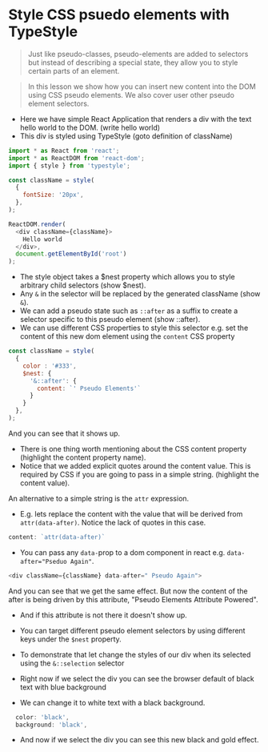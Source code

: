 # Style CSS psuedo elements with TypeStyle

> Just like pseudo-classes, pseudo-elements are added to selectors but instead of describing a special state, they allow you to style certain parts of an element.

> In this lesson we show how you can insert new content into the DOM using CSS pseudo elements. We also cover user other pseudo element selectors.

* Here we have simple React Application that renders a div with the text hello world to the DOM. (write hello world)
* This div is styled using TypeStyle (goto definition of className)

```js
import * as React from 'react';
import * as ReactDOM from 'react-dom';
import { style } from 'typestyle';

const className = style(
  {
    fontSize: '20px',
  },
);

ReactDOM.render(
  <div className={className}>
    Hello world
  </div>,
  document.getElementById('root')
);
```

* The style object takes a $nest property which allows you to style arbitrary child selectors (show $nest).
* Any `&` in the selector will be replaced by the generated className (show `&`).
* We can add a pseudo state such as `::after` as a suffix to create a selector specific to this pseudo element (show ::after).
* We can use different CSS properties to style this selector e.g.  set the content of this new dom element using the `content` CSS property

```js
const className = style(
  {
    color : '#333',
    $nest: {
      '&::after': {
        content: `' Pseudo Elements'`
      }
    }
  },
);
```
And you can see that it shows up.

* There is one thing worth mentioning about the CSS content property (highlight the content property name).
* Notice that we added explicit quotes around the content value. This is required by CSS if you are going to pass in a simple string. (highlight the content value).

An alternative to a simple string is the `attr` expression.

* E.g. lets replace the content with the value that will be derived from `attr(data-after)`. Notice the lack of quotes in this case.

```js
content: `attr(data-after)`
```

* You can pass any `data-`prop to a dom component in react e.g. `data-after="Pseduo Again"`.

```js
<div className={className} data-after=" Pseudo Again">
```

And you can see that we get the same effect. But now the content of the after is being driven by this attribute, "Pseudo Elements Attribute Powered".

* And if this attribute is not there it doesn't show up.

* You can target different pseudo element selectors by using different keys under the `$nest` property.
* To demonstrate that let change the styles of our div when its selected using the `&::selection` selector
* Right now if we select the div you can see the browser default of black text with blue background
* We can change it to white text with a black background.
```js
  color: 'black',
  background: 'black',
```
* And now if we select the div you can see this new black and gold effect.
